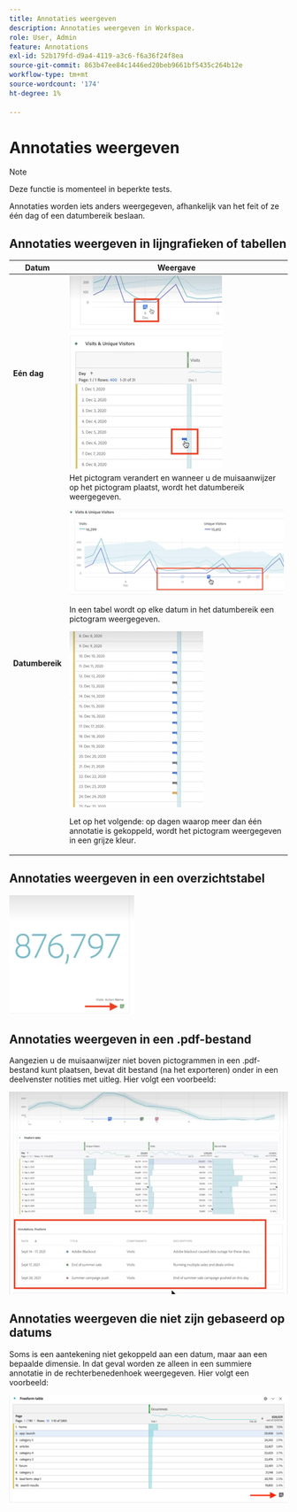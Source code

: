 ```yaml
---
title: Annotaties weergeven
description: Annotaties weergeven in Workspace.
role: User, Admin
feature: Annotations
exl-id: 52b179fd-d9a4-4119-a3c6-f6a36f24f8ea
source-git-commit: 863b47ee84c1446ed20beb9661bf5435c264b12e
workflow-type: tm+mt
source-wordcount: '174'
ht-degree: 1%

---
```


# Annotaties weergeven

>[!NOTE]
>
>Deze functie is momenteel in beperkte tests.

Annotaties worden iets anders weergegeven, afhankelijk van het feit of ze één dag of een datumbereik beslaan.

## Annotaties weergeven in lijngrafieken of tabellen

| Datum | Weergave |
| --- | --- |
| **Eén dag** | ![](assets/single-day.png) |
| **Datumbereik** | Het pictogram verandert en wanneer u de muisaanwijzer op het pictogram plaatst, wordt het datumbereik weergegeven.<p>![](assets/multi-day.png)<p>In een tabel wordt op elke datum in het datumbereik een pictogram weergegeven.<p>![](assets/multi-day-table.png)<p>Let op het volgende: op dagen waarop meer dan één annotatie is gekoppeld, wordt het pictogram weergegeven in een grijze kleur. |

## Annotaties weergeven in een overzichtstabel

![](assets/ann-summary.png)

## Annotaties weergeven in een .pdf-bestand

Aangezien u de muisaanwijzer niet boven pictogrammen in een .pdf-bestand kunt plaatsen, bevat dit bestand (na het exporteren) onder in een deelvenster notities met uitleg. Hier volgt een voorbeeld:

![](assets/ann-pdf.png)

## Annotaties weergeven die niet zijn gebaseerd op datums

Soms is een aantekening niet gekoppeld aan een datum, maar aan een bepaalde dimensie. In dat geval worden ze alleen in een summiere annotatie in de rechterbenedenhoek weergegeven. Hier volgt een voorbeeld:

![](assets/non-date.png)
